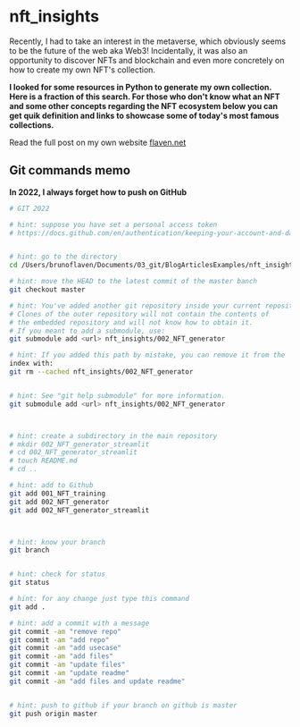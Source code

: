 # nft_insights


Recently, I had to take an interest in the metaverse, which obviously seems to be the future of the web aka Web3! Incidentally, it was also an opportunity to discover NFTs and blockchain and even more concretely on how to create my own NFT's collection.

**I looked for some resources in Python to generate my own collection. Here is a fraction of this search. For those who don't know what an NFT and some other concepts regarding the NFT ecosystem below you can get quik definition and links to showcase some of today's most famous collections.**


Read the full post on my own website [flaven.net](https://flaven.fr/)

## Git commands memo

**In 2022, I always forget how to push on GitHub**

```bash
# GIT 2022

# hint: suppose you have set a personal access token
# https://docs.github.com/en/authentication/keeping-your-account-and-data-secure/creating-a-personal-access-token


# hint: go to the directory
cd /Users/brunoflaven/Documents/03_git/BlogArticlesExamples/nft_insights

# hint: move the HEAD to the latest commit of the master banch
git checkout master

# hint: You've added another git repository inside your current repository.
# Clones of the outer repository will not contain the contents of
# the embedded repository and will not know how to obtain it.
# If you meant to add a submodule, use:
git submodule add <url> nft_insights/002_NFT_generator

# hint: If you added this path by mistake, you can remove it from the
index with:
git rm --cached nft_insights/002_NFT_generator


# hint: See "git help submodule" for more information.
git submodule add <url> nft_insights/002_NFT_generator



# hint: create a subdirectory in the main repository
# mkdir 002_NFT_generator_streamlit
# cd 002_NFT_generator_streamlit
# touch README.md
# cd ..

# hint: add to Github
git add 001_NFT_training
git add 002_NFT_generator
git add 002_NFT_generator_streamlit



# hint: know your branch
git branch


# hint: check for status
git status

# hint: for any change just type this command
git add .

# hint: add a commit with a message
git commit -am "remove repo"
git commit -am "add repo"
git commit -am "add usecase"
git commit -am "add files"
git commit -am "update files"
git commit -am "update readme"
git commit -am "add files and update readme"


# hint: push to github if your branch on github is master
git push origin master

```